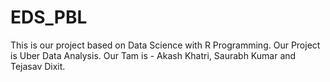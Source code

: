 # EDS_PBL
This is our project based on Data Science with R Programming. Our Project is Uber Data Analysis. Our Tam is - Akash Khatri, Saurabh Kumar and Tejasav Dixit.
